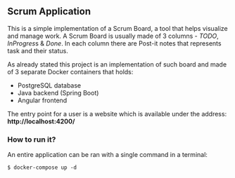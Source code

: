 ## Scrum Application

This is a simple implementation of a Scrum Board, a tool that helps visualize and manage work. 
A Scrum Board is usually made of 3 columns - *TODO*, *InProgres*s & *Done*. In each column there are Post-it notes that represents task and their status.

As already stated this project is an implementation of such board and made of 3 separate Docker containers that holds:

- PostgreSQL database
- Java backend (Spring Boot)
- Angular frontend

The entry point for a user is a website which is available under the
address: **http://localhost:4200/**





### How to run it?

An entire application can be ran with a single command in a terminal:

```
$ docker-compose up -d
```



